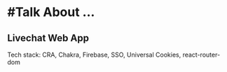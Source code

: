 # #Talk About ...

## Livechat Web App

Tech stack: CRA, Chakra, Firebase, SSO, Universal Cookies, react-router-dom